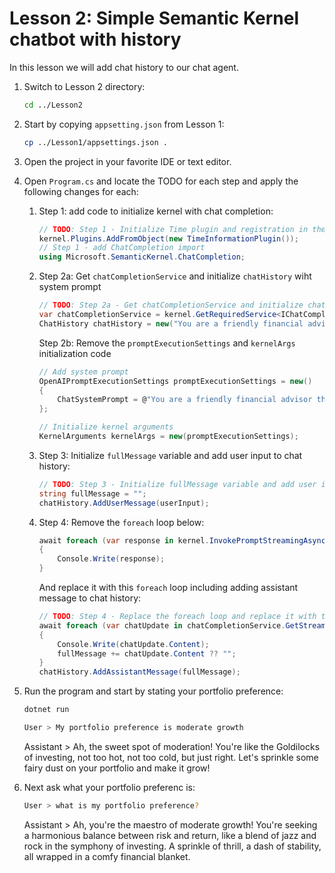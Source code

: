 # Lesson 2: Simple Semantic Kernel chatbot with history

In this lesson we will add chat history to our chat agent.

1. Switch to Lesson 2 directory:

    ```bash
    cd ../Lesson2
    ```

1. Start by copying `appsetting.json` from Lesson 1:

    ```bash
    cp ../Lesson1/appsettings.json .
    ```

1. Open the project in your favorite IDE or text editor.

1. Open `Program.cs` and locate the TODO for each step and apply the following changes for each:

    1. Step 1: add code to initialize kernel with chat completion:

        ```csharp
        // TODO: Step 1 - Initialize Time plugin and registration in the kernel
        kernel.Plugins.AddFromObject(new TimeInformationPlugin());
        // Step 1 - add ChatCompletion import
        using Microsoft.SemanticKernel.ChatCompletion;
        ```

    1. Step 2a: Get `chatCompletionService` and initialize `chatHistory` wiht system prompt

        ```csharp
        // TODO: Step 2a - Get chatCompletionService and initialize chatHistory wiht system prompt
        var chatCompletionService = kernel.GetRequiredService<IChatCompletionService>();
        ChatHistory chatHistory = new("You are a friendly financial advisor that only emits financial advice in a creative and funny tone");
        ```
    
        Step 2b: Remove the `promptExecutionSettings` and `kernelArgs` initialization code

        ```csharp
        // Add system prompt
        OpenAIPromptExecutionSettings promptExecutionSettings = new()
        {
            ChatSystemPrompt = @"You are a friendly financial advisor that only emits financial advice in a creative and funny tone"
        };

        // Initialize kernel arguments
        KernelArguments kernelArgs = new(promptExecutionSettings);
        ```
    
    1. Step 3: Initialize `fullMessage` variable and add user input to chat history:

        ```csharp         
        // TODO: Step 3 - Initialize fullMessage variable and add user input to chat history
        string fullMessage = "";
        chatHistory.AddUserMessage(userInput);
        ```

    1. Step 4: Remove the `foreach` loop below:

        ```csharp
        await foreach (var response in kernel.InvokePromptStreamingAsync(userInput, kernelArgs))
        {
            Console.Write(response);
        }
        ```

        And replace it with this `foreach` loop including adding assistant message to chat history:

        ```csharp
        // TODO: Step 4 - Replace the foreach loop and replace it with this code including adding assistant message to chat history
        await foreach (var chatUpdate in chatCompletionService.GetStreamingChatMessageContentsAsync(chatHistory))
        {
            Console.Write(chatUpdate.Content);
            fullMessage += chatUpdate.Content ?? "";
        }
        chatHistory.AddAssistantMessage(fullMessage);
        ```

1. Run the program and start by stating your portfolio preference:

    ```bash
    dotnet run
   ```
    ```bash 
    User > My portfolio preference is moderate growth
    ```
    Assistant > Ah, the sweet spot of moderation! You're like the Goldilocks of investing, not too hot, not too cold, but just right. Let's sprinkle some fairy dust on your portfolio and make it grow!
   

1. Next ask what your portfolio preferenc is:

    ```bash
    User > what is my portfolio preference?
    ```
    Assistant > Ah, you're the maestro of moderate growth! You're seeking a harmonious balance between risk and return, like a blend of jazz and rock in the symphony of investing. A sprinkle of thrill, a dash of stability, all wrapped in a comfy financial blanket.
    
